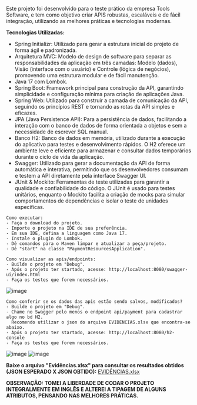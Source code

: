 Este projeto foi desenvolvido para o teste prático da empresa Tools Software, e tem como objetivo criar APIS robustas, escaláveis e de fácil integração, utilizando as melhores práticas e tecnologias modernas.

**Tecnologias Utilizadas:**
- Spring Initializr: Utilizado para gerar a estrutura inicial do projeto de forma ágil e padronizada.
- Arquitetura MVC: Modelo de design de software para separar as responsabilidades da aplicação em três camadas: Modelo (dados), Visão (interface com o usuário) e Controle (lógica de negócios), promovendo uma estrutura modular e de fácil manutenção.
- Java 17 com Lombok.
- Spring Boot: Framework principal para construção da API, garantindo simplicidade e configuração mínima para criação de aplicações Java.
- Spring Web: Utilizado para construir a camada de comunicação da API, seguindo os princípios REST e tornando as rotas da API simples e eficazes.
- JPA (Java Persistence API): Para a persistência de dados, facilitando a interação com o banco de dados de forma orientada a objetos e sem a necessidade de escrever SQL manual.
- Banco H2: Banco de dados em memória, utilizado durante a execução do aplicativo para testes e desenvolvimento rápidos. O H2 oferece um ambiente leve e eficiente para armazenar e consultar dados temporários durante o ciclo de vida da aplicação.
- Swagger: Utilizado para gerar a documentação da API de forma automática e interativa, permitindo que os desenvolvedores consumam e testem a API diretamente pela interface Swagger UI.
- JUnit & Mockito: Ferramentas de teste utilizadas para garantir a qualidade e confiabilidade do código. O JUnit é usado para testes unitários, enquanto o Mockito facilita a criação de mocks para simular comportamentos de dependências e isolar o teste de unidades específicas.



```
Como executar:
- Faça o download do projeto.
- Importe o projeto na IDE de sua preferência.
- Em sua IDE, defina a linguagem como Java 17.
- Instale o plugin do Lombok.
- Dê comandos para o Maven limpar e atualizar a peça/projeto.
- Dê "start" na classe "PaymentResourcesApplication".
```



```
Como visualizar as apis/endpoints:
- Builde o projeto em "Debug".
- Após o projeto ter startado, acesse: http://localhost:8080/swagger-ui/index.html
- Faça os testes que forem necessários.
```
![image](https://github.com/user-attachments/assets/6173bcf7-7a40-4b1e-b2e3-b625dac5b186)



```
Como conferir se os dados das apis estão sendo salvos, modificados?
- Builde o projeto em "Debug".
- Chame no Swagger pelo menos o endpoint api/payment para cadastrar algo no bd H2.
  Recomendo utilizar o json do arquivo EVIDENCIAS.xlsx que encontra-se abaixo.
- Após o projeto ter startado, acesse: http://localhost:8080/h2-console
- Faça os testes que forem necessários.
```
![image](https://github.com/user-attachments/assets/610c6c37-67c7-4824-ad6d-9189ffce9a5a)
![image](https://github.com/user-attachments/assets/6416e398-8056-4c26-bc63-8555e333be37)


**Baixe o arquivo "Evidências.xlsx" para consultar os resultados obtidos (JSON ESPERADO X JSON OBTIDO):**
[EVIDÊNCIAS.xlsx](https://github.com/user-attachments/files/17921619/EVIDENCIAS.xlsx)


**OBSERVAÇÃO: TOMEI A LIBERDADE DE CODAR  O PROJETO INTEGRALMENTE EM INGLÊS E ALTEREI A TIPAGEM DE ALGUNS ATRIBUTOS, PENSANDO NAS MELHORES PRÁTICAS.**

